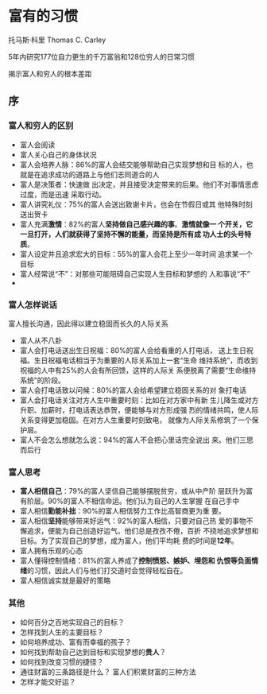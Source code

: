 # 富有的习惯

托马斯·科里  Thomas C. Carley

5年内研究177位自力更生的千万富翁和128位穷人的日常习惯

揭示富人和穷人的根本差距

## 序

### 富人和穷人的区别

- 富人会阅读
- 富人关心自己的身体状况
- 富人会培养人脉：86%的富人会结交能够帮助自己实现梦想和目 标的人，也就是在追求成功的道路上与他们志同道合的人
- 富人是决策者：快速做 出决定，并且接受决定带来的后果。他们不对事情思虑过度，而是迅速 采取行动。
- 富人讲究礼仪：75%的富人会送出致谢卡片，也会在节假日或其 他特殊时刻送出贺卡
- 富人充满**激情**：82%的富人**坚持做自己感兴趣的事**。**激情就像一 个开关，它一旦打开，人们就获得了坚持不懈的能量，而坚持是所有成 功人士的头号特质**。
- 富人设定并且追求宏大的目标：55%的富人会花上至少一年时间 追求某一个目标
- 富人经常说“不”：对那些可能阻碍自己实现人生目标和梦想的 人和事说“不”
- 

### 富人怎样说话

富人擅长沟通，因此得以建立稳固而长久的人际关系

- 富人从不八卦
- 富人会打电话送出生日祝福：80%的富人会给看重的人打电话， 送上生日祝福。生日祝福电话相当于为重要的人际关系加上一套“生命 维持系统”，而收到祝福的人中有25%的人会有所回馈，这样的人际关 系便脱离了需要“生命维持系统”的阶段。
- 富人会打电话致以问候：80%的富人会给希望建立稳固关系的对 象打电话
- 富人会打电话关注对方人生中重要时刻：比如在对方家中有新 生儿降生或对方升职、加薪时，打电话表达恭贺，便能够与对方形成强 烈的情绪共鸣，使人际关系变得更加稳固。在对方人生重要时刻致电， 就像为人际关系修筑了一个保护层。
- 富人不会怎么想就怎么说：94%的富人不会把心里话完全说出 来。他们三思而后行

### 富人思考

- **富人相信自己**：79%的富人坚信自己能够摆脱贫穷，或从中产阶 层跃升为富有阶层。90%的富人不相信命运。他们认为自己的人生掌握 在自己手中
- 富人相信**勤能补拙**：90%的富人相信努力工作比高智商更为重 要。
- 富人相信**坚持**能够带来好运气：92%的富人相信，只要对自己热 爱的事物不懈追求，便能为自己创造好运气。他们总是孜孜不倦，百折 不挠地追求梦想和目标。为了实现自己的梦想，成为富人，他们平均耗 费的时间是**12年**。
- 富人拥有乐观的心态
- 富人懂得控制情绪：81%的富人养成了**控制愤怒、嫉妒、埋怨和 仇恨等负面情绪**的习惯，因此人们与他们打交道时会觉得轻松自在。
- 富人相信诚实就是最好的策略

### 其他

- 如何百分之百地实现自己的目标？
- 怎样找到人生的主要目标？
- 如何培养成功、富有而幸福的孩子？
- 如何找到帮助自己达到目标和实现梦想的**贵人**？
- 如何找到改变习惯的捷径？
- 通往财富的三条路径是什么？ 富人们积累财富的三种方法
- 怎样才能交好运？









































